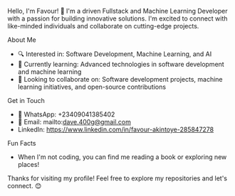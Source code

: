 Hello, I'm Favour! 👋
I'm a driven Fullstack and Machine Learning Developer with a passion for building innovative solutions. I'm excited to connect with like-minded individuals and collaborate on cutting-edge projects.

About Me
- 🔍 Interested in: Software Development, Machine Learning, and AI
- 🌱 Currently learning: Advanced technologies in software development and machine learning
- 💞️ Looking to collaborate on: Software development projects, machine learning initiatives, and open-source contributions

Get in Touch
- 📱 WhatsApp: +23409041385402
- 📧 Email: mailto:dave.400g@gmail.com
- LinkedIn: https://www.linkedin.com/in/favour-akintoye-285847278

Fun Facts
- When I'm not coding, you can find me reading a book or exploring new places!

Thanks for visiting my profile! Feel free to explore my repositories and let's connect. 😊
